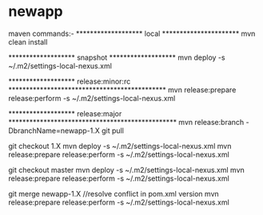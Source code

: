 newapp
======

maven commands:-
******************* local **********************
mvn clean install

******************* snapshot *******************
mvn deploy -s ~/.m2/settings-local-nexus.xml

******************* release:minor:rc *********************************************
mvn release:prepare release:perform -s ~/.m2/settings-local-nexus.xml

******************* release:major ************************************************
mvn release:branch -DbranchName=newapp-1.X
git pull

git checkout 1.X
mvn deploy -s ~/.m2/settings-local-nexus.xml
mvn release:prepare release:perform -s ~/.m2/settings-local-nexus.xml

git checkout master
mvn deploy -s ~/.m2/settings-local-nexus.xml
mvn release:prepare release:perform -s ~/.m2/settings-local-nexus.xml

git merge newapp-1.X
//resolve conflict in pom.xml version
mvn release:prepare release:perform -s ~/.m2/settings-local-nexus.xml
